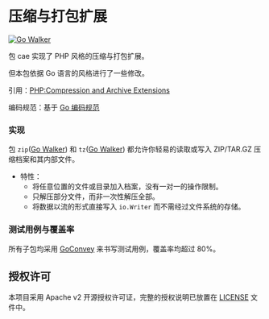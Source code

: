 压缩与打包扩展
=============

[![Go Walker](http://gowalker.org/api/v1/badge)](http://gowalker.org/github.com/Unknwon/cae)

包 cae 实现了 PHP 风格的压缩与打包扩展。

但本包依据 Go 语言的风格进行了一些修改。

引用：[PHP:Compression and Archive Extensions](http://www.php.net/manual/en/refs.compression.php)

编码规范：基于 [Go 编码规范](https://github.com/Unknwon/go-code-convention)

### 实现

包 `zip`([Go Walker](http://gowalker.org/github.com/Unknwon/cae/zip)) 和 `tz`([Go Walker](http://gowalker.org/github.com/Unknwon/cae/tz)) 都允许你轻易的读取或写入 ZIP/TAR.GZ 压缩档案和其内部文件。

- 特性：
	- 将任意位置的文件或目录加入档案，没有一对一的操作限制。
	- 只解压部分文件，而非一次性解压全部。 
	- 将数据以流的形式直接写入 `io.Writer` 而不需经过文件系统的存储。

### 测试用例与覆盖率

所有子包均采用 [GoConvey](http://goconvey.co/) 来书写测试用例，覆盖率均超过 80%。

## 授权许可

本项目采用 Apache v2 开源授权许可证，完整的授权说明已放置在 [LICENSE](LICENSE) 文件中。